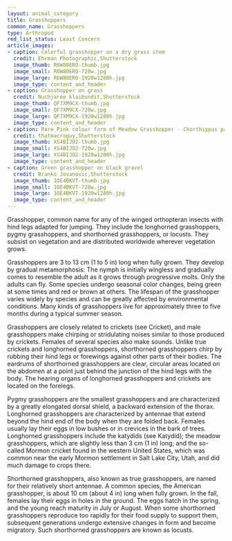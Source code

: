 ```yaml
---
layout: animal_category
title: Grasshoppers
common_name: Grasshoppers
type: Arthropod
red_list_status: Least Concern
article_images:
- caption: Colorful grasshopper on a dry grass stem
  credit: Ehrman Photographic,Shutterstock
  image_thumb: R6W80ERO-thumb.jpg
  image_small: R6W80ERO-720w.jpg
  image_large: R6W80ERO-1920w1280h.jpg
  image_type: content_and_header
- caption: Grasshopper on grass
  credit: Nuchjaree klaibundit,Shutterstock
  image_thumb: QF7XM9CX-thumb.jpg
  image_small: QF7XM9CX-720w.jpg
  image_large: QF7XM9CX-1920w1280h.jpg
  image_type: content_and_header
- caption: Rare Pink colour form of Meadow Grasshopper - Chorthippus parallelus
  credit: thatmacroguy,Shutterstock
  image_thumb: XS4BIJO2-thumb.jpg
  image_small: XS4BIJO2-720w.jpg
  image_large: XS4BIJO2-1920w1200h.jpg
  image_type: content_and_header
- caption: Green grasshopper on black gravel
  credit: Branko Jovanovic,Shutterstock
  image_thumb: 1OE4BKVT-thumb.jpg
  image_small: 1OE4BKVT-720w.jpg
  image_large: 1OE4BKVT-1920w1280h.jpg
  image_type: content_and_header
---
```


Grasshopper, common name for any of the winged orthopteran insects with hind legs adapted for jumping. They include the longhorned grasshoppers, pygmy grasshoppers, and shorthorned grasshoppers, or locusts. They subsist on vegetation and are distributed worldwide wherever vegetation grows.

Grasshoppers are 3 to 13 cm (1 to 5 in) long when fully grown. They develop by gradual metamorphosis: The nymph is initially wingless and gradually comes to resemble the adult as it grows through progressive molts. Only the adults can fly. Some species undergo seasonal color changes, being green at some times and red or brown at others. The lifespan of the grasshopper varies widely by species and can be greatly affected by environmental conditions. Many kinds of grasshoppers live for approximately three to five months during a typical summer season.

Grasshoppers are closely related to crickets (see Cricket), and male grasshoppers make chirping or stridulating noises similar to those produced by crickets. Females of several species also make sounds. Unlike true crickets and longhorned grasshoppers, shorthorned grasshoppers chirp by rubbing their hind legs or forewings against other parts of their bodies. The eardrums of shorthorned grasshoppers are clear, circular areas located on the abdomen at a point just behind the junction of the hind legs with the body. The hearing organs of longhorned grasshoppers and crickets are located on the forelegs.

Pygmy grasshoppers are the smallest grasshoppers and are characterized by a greatly elongated dorsal shield, a backward extension of the thorax. Longhorned grasshoppers are characterized by antennae that extend beyond the hind end of the body when they are folded back. Females usually lay their eggs in low bushes or in crevices in the bark of trees. Longhorned grasshoppers include the katydids (see Katydid); the meadow grasshoppers, which are slightly less than 3 cm (1 in) long; and the so-called Mormon cricket found in the western United States, which was common near the early Mormon settlement in Salt Lake City, Utah, and did much damage to crops there.

Shorthorned grasshoppers, also known as true grasshoppers, are named for their relatively short antennae. A common species, the American grasshopper, is about 10 cm (about 4 in) long when fully grown. In the fall, females lay their eggs in holes in the ground. The eggs hatch in the spring, and the young reach maturity in July or August. When some shorthorned grasshoppers reproduce too rapidly for their food supply to support them, subsequent generations undergo extensive changes in form and become migratory. Such shorthorned grasshoppers are known as locusts.